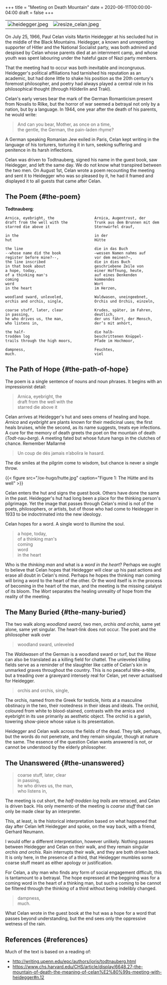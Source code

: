 +++
title = "Meeting on Death Mountain"
date = 2020-06-11T00:00:00-04:00
draft = false
+++


<table style="border-collapse: collapse; border: none; margin-left: auto; margin-right: auto;">

<tbody>
<tr>
<td><img src="/ox-hugo/heidegger.jpeg" alt="heidegger.jpeg" /></td>
<td><img src="/ox-hugo/resize_celan.jpeg" alt="resize_celan.jpeg" /></td>
</tr>
</tbody>
</table>

On July 25, 1966, Paul Celan visits Martin Heidegger at his secluded hut in the
middle of the Black Mountains. Heidegger, a known and unrepenting supporter of
Hitler and the National Socialist party, was both admired and despised by Celan
whose parents died at an internment camp, and whose youth was spent labouring
under the hateful gaze of Nazi party members.

That the meeting had to occur was both inevitable and incongruous. Heidegger's
political affiliations had tarnished his reputation as an academic, but had done
little to shake his position as the 20th century's foremost philosopher,
and poetry had always played a central role in his philosophical thought
(through Hölderlin and Trakl).

Celan's early verses bear the mark of the German Romanticism present from
Novalis to Rilke, but the horror of war seemed a betrayal not only by a nation,
but by a language. In 1944, one year after the death of his parents, he would
write:

> <p class="verse">
> And can you bear, Mother, as once on a time,<br />
> the gentle, the German, the pain-laden rhyme?<br />
> </p>

A German speaking Romanian Jew exiled in Paris, Celan kept writing in the
language of his torturers, torturing it in turn, seeking suffering and penitence
in its harsh inflections.

Celan was driven to Todtnauberg, signed his name in the guest book, saw
Heidegger, and left the same day. We do not know what transpired between the two
men. On August 1st, Celan wrote a poem recounting the meeting and sent it to
Heidegger who was so pleased by it, he had it framed and displayed it to all
guests that came after Celan.


## The Poem {#the-poem}

**Todtnauberg**:

```text
Arnica, eyebright, the                  Arnica, Augentrost, der
draft from the well with the            Trunk aus dem Brunnen mit dem
starred die above it                    Sternwürfel drauf,

in the                                  in der
hut                                     Hütte

the line                                die in das Buch
--whose name did the book               —wessen Namen nahms auf
register before mine?--,                vor dem meinen?—,
the line inscribed                      die in dies Buch
in that book about                      geschriebene Zeile von
a hope, today,                          einer Hoffnung, heute,
of a thinking man's                     auf eines Denkenden
coming                                  kommendes
word                                    Wort
in the heart                            im Herzen,

woodland sward, unleveled,              Waldwasen, uneingeebnet,
orchis and orchis, single,              Orchis und Orchis, einzeln,

coarse stuff, later, clear              Krudes, später, im Fahren,
in passing,                             deutlich,
he who drives us, the man,              der uns fährt, der Mensch,
who listens in,                         der’s mit anhört,

the half-                               die halb-
trodden log                             beschrittenen Knüppel-
trails through the high moors,          Pfade im Hochmoor,

dampness,                               Feuchtes,
much.                                   viel
```


## The Path of Hope {#the-path-of-hope}

The poem is a single sentence of nouns and noun phrases. It begins with an
impressionist detail:

> <p class="verse">
> Arnica, eyebright, the<br />
> draft from the well with the<br />
> starred die above it<br />
> </p>

Celan arrives at Heidegger's hut and sees omens of healing and hope. _Arnica_ and
_eyebright_ are plants known for their medicinal uses; the first heals bruises,
while the second, as its name suggests, treats eye infections. A cure for the
memory of death greets the poet on the mountain of death (_Todt_-nau-_berg_). A
meeting fated but whose future hangs in the clutches of chance. Remember
Mallarmé

> <p class="verse">
> Un coup de dés jamais n’abolira le hasard.<br />
> </p>

The die smiles at the pilgrim come to wisdom, but chance is never a single
throw.

{{< figure src="/ox-hugo/hutte.jpg" caption="Figure 1: The Hütte and its well" >}}

Celan enters the hut and signs the guest book. Others have done the same in the
past. Heidegger's hut had long been a place for the thinking person's
pilgrimage. Yet the image that passes through Celan's mind is not of the poets,
philosophers, or artists, but of those who had come to Heidegger in 1933 to be
indoctrinated into the new ideology.

Celan hopes for a word. A single word to illumine the soul.

> <p class="verse">
> a hope, today,<br />
> of a thinking man's<br />
> coming<br />
> word<br />
> in the heart<br />
> </p>

Who is the _thinking man_ and what is a _word in the heart_? Perhaps we ought to
believe that Celan hopes that Heidegger will clear up his past actions and erase
all doubt in Celan's mind. Perhaps he hopes the thinking man coming will bring a
word to the heart of the other. Or the word itself is in the process of becoming
in the heart of the man, and the meeting is the missing catalyst of its bloom.
The _Wort_ separates the healing unreality of hope from the reality of the
meeting.


## The Many Buried {#the-many-buried}

The two walk along _woodland sward_, two men, _orchis and orchis_, same yet
alone, same yet singular. The heart-link does not occur. The poet
and the philosopher walk over

> <p class="verse">
> woodland sward, unleveled<br />
> </p>

The _Waldwasen_ of the German is a woodland sward or turf, but the _Wase_ can also
be translated as a killing field for chattel. The unleveled killing fields serve
as a reminder of the slaughter like cattle of Celan's kin in unmarked graves
throughout the country. This is no peaceful tête-a-tête, but a treading over a
graveyard intensely real for Celan, yet never actualised for Heidegger.

> <p class="verse">
> orchis and orchis, single,<br />
> </p>

The orchis, named from the Greek for testicle, hints at a masculine
obstinacy in the two, their rootedness in their ideas and ideals. The
orchid, coloured from white to blood-stained, contrasts with the arnica and
eyebright in its use primarily as aesthetic object. The orchid is a garish,
towering show-piece whose value is its presentation.

Heidegger and Celan walk across the fields of the dead. They talk, perhaps, but
the words do not penetrate, and they remain singular, though at nature the same.
The essence of the question Celan wants answered is not, or cannot be understood
by the elderly philosopher.


## The Unanswered {#the-unanswered}

> <p class="verse">
> coarse stuff, later, clear<br />
> in passing,<br />
> he who drives us, the man,<br />
> who listens in,<br />
> </p>

The meeting is cut short, the _half-trodden log trails_ are retraced, and Celan
is driven back. His only memento of the meeting is _coarse stuff_ that can only be
made clear by an interpreter.

This, at least, is the historical interpretation based on what happened that day
after Celan left Heidegger and spoke, on the way back, with a friend, Gerhard
Neumann.

I would offer a different interpretation, however unlikely. Nothing passes
between Heidegger and Celan on their walk, and they remain singular _orchis and
orchis_. Rain interrupts their walk, and they are both driven back. It is only
here, in the presence of a third, that Heidegger mumbles some coarse stuff meant
as either apology or justification.

For Celan, a shy man who finds any form of social engagement difficult, this is
tantamount to a betrayal. The hope expressed at the beggining was for a coming
word in the heart of a thinking man, but such a coming to be cannot be filtered
through the thinking of a third without being indelibly changed.

> <p class="verse">
> dampness,<br />
> much.<br />
> </p>

What Celan wrote in the guest book at the hut was a hope for a word that passes
beyond understanding, but the end sees only the oppressive wetness of the rain.


## References {#references}

Much of the text is based on a reading of:

-   <http://writing.upenn.edu/epc/authors/joris/todtnauberg.html>
-   <https://www.chs.harvard.edu/CHS/article/display/6648.27-the-mountain-of-death-the-meaning-of-celan%E2%80%99s-meeting-with-heidegger#n.12>
